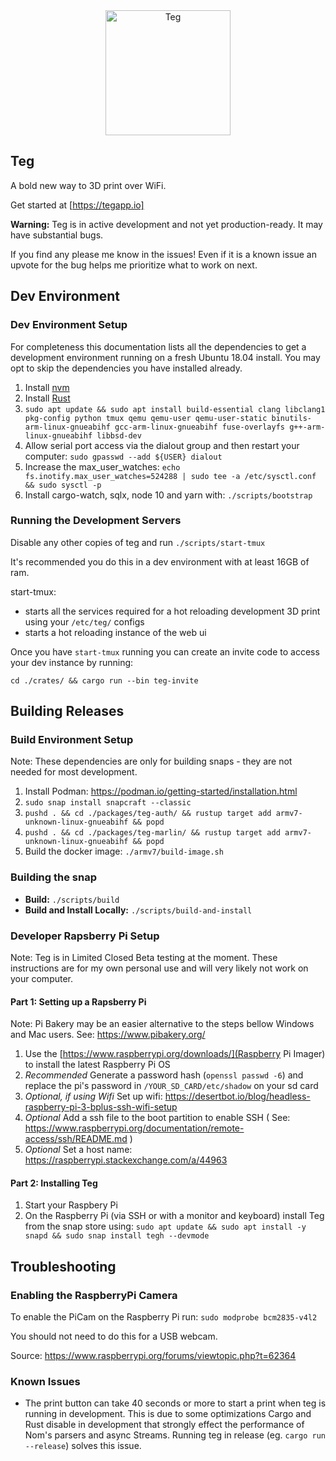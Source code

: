 <div align="center">
<img src="./packages/teg-web-ui/src/onboarding/landingPage/tegLogo.svg" alt="Teg" width="200"/>
</div>

## Teg

A bold new way to 3D print over WiFi.

Get started at [https://tegapp.io]

**Warning:** Teg is in active development and not yet production-ready. It may have substantial bugs.

If you find any please me know in the issues! Even if it is a known issue an upvote for the bug helps me prioritize what to work on next.


## Dev Environment

### Dev Environment Setup

For completeness this documentation lists all the dependencies to get a development environment running on a fresh Ubuntu 18.04 install. You may opt to skip the dependencies you have installed already.

1. Install [nvm](https://github.com/creationix/nvm)
2. Install [Rust](https://rustup.rs/)
3. `sudo apt update && sudo apt install build-essential clang libclang1 pkg-config python tmux qemu qemu-user qemu-user-static binutils-arm-linux-gnueabihf gcc-arm-linux-gnueabihf fuse-overlayfs g++-arm-linux-gnueabihf libbsd-dev`
5. Allow serial port access via the dialout group and then restart your computer: `sudo gpasswd --add ${USER} dialout`
6. Increase the max_user_watches: `echo fs.inotify.max_user_watches=524288 | sudo tee -a /etc/sysctl.conf && sudo sysctl -p`
7. Install cargo-watch, sqlx, node 10 and yarn with: `./scripts/bootstrap`


### Running the Development Servers

Disable any other copies of teg and run `./scripts/start-tmux`

It's recommended you do this in a dev environment with at least 16GB of ram.

start-tmux:

- starts all the services required for a hot reloading development 3D print using your `/etc/teg/` configs
- starts a hot reloading instance of the web ui

Once you have `start-tmux` running you can create an invite code to access your dev instance by running:

`cd ./crates/ && cargo run --bin teg-invite`


## Building Releases

### Build Environment Setup

Note: These dependencies are only for building snaps - they are not needed for most development.

1. Install Podman: https://podman.io/getting-started/installation.html
2. `sudo snap install snapcraft --classic`
3. `pushd . && cd ./packages/teg-auth/ && rustup target add armv7-unknown-linux-gnueabihf && popd`
4. `pushd . && cd ./packages/teg-marlin/ && rustup target add armv7-unknown-linux-gnueabihf && popd`
4. Build the docker image: `./armv7/build-image.sh`


### Building the snap

- **Build:** `./scripts/build`
- **Build and Install Locally:** `./scripts/build-and-install`

### Developer Rapsberry Pi Setup

Note: Teg is in Limited Closed Beta testing at the moment. These instructions are for my own personal use and will very likely not work on your computer.

#### Part 1: Setting up a Rapsberry Pi

Note: Pi Bakery may be an easier alternative to the steps bellow Windows and Mac users. See: https://www.pibakery.org/

1. Use the [https://www.raspberrypi.org/downloads/](Raspberry Pi Imager) to install the latest Raspberry Pi OS
2. *Recommended* Generate a password hash (`openssl passwd -6`) and replace the pi's password in `/YOUR_SD_CARD/etc/shadow` on your sd card
3. *Optional, if using Wifi* Set up wifi: https://desertbot.io/blog/headless-raspberry-pi-3-bplus-ssh-wifi-setup
4. *Optional* Add a ssh file to the boot partition to enable SSH ( See: https://www.raspberrypi.org/documentation/remote-access/ssh/README.md )
5. *Optional* Set a host name: https://raspberrypi.stackexchange.com/a/44963

#### Part 2: Installing Teg

1. Start your Raspbery Pi
2. On the Raspberry Pi (via SSH or with a monitor and keyboard) install Teg from the snap store using: `sudo apt update && sudo apt install -y snapd && sudo snap install tegh --devmode`
<!-- 3. Generate an invite code using: `tegh.add-invite` -->

## Troubleshooting

### Enabling the RaspberryPi Camera

To enable the PiCam on the Raspberry Pi run: `sudo modprobe bcm2835-v4l2`

You should not need to do this for a USB webcam.

Source: https://www.raspberrypi.org/forums/viewtopic.php?t=62364

<!--
  TODO: I think the following information is out of date and no longer necessary to configure Teg:

  This will default the camera to 128x96px

  To increase the resolution run:

  `v4l2-ctl --set-fmt-video=width=1920,height=1088,pixelformat=4`

  ### Raspian

  Teg requires Raspbian Buster. To upgrade to Raspbian Buster see:

  https://www.raspberrypi.org/blog/buster-the-new-version-of-raspbian/
-->

### Known Issues

- The print button can take 40 seconds or more to start a print when teg is running in development. This is due to some optimizations Cargo and Rust disable in development that strongly effect the performance of Nom's parsers and async Streams. Running teg in release (eg. `cargo run --release`) solves this issue.
